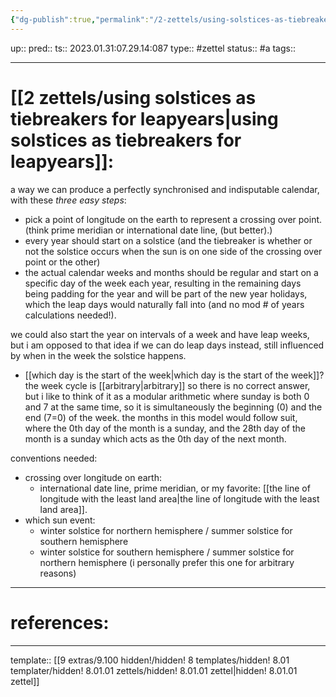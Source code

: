 ```yaml
---
{"dg-publish":true,"permalink":"/2-zettels/using-solstices-as-tiebreakers-for-leapyears/"}
---
```


up:: 
pred:: 
ts:: 2023.01.31:07.29.14:087
type:: #zettel
status:: #a
tags:: 

____
# [[2 zettels/using solstices as tiebreakers for leapyears\|using solstices as tiebreakers for leapyears]]:

a way we can produce a perfectly synchronised and indisputable calendar, with these *three easy steps*:
- pick a point of longitude on the earth to represent a crossing over point. (think prime meridian or international date line, (but better).)
- every year should start on a solstice (and the tiebreaker is whether or not the solstice occurs when the sun is on one side of the crossing over point or the other)
- the actual calendar weeks and months should be regular and start on a specific day of the week each year, resulting in the remaining days being padding for the year and will be part of the new year holidays, which the leap days would naturally fall into (and no mod \# of years calculations needed!).

we could also start the year on intervals of a week and have leap weeks, but i am opposed to that idea if we can do leap days instead, still influenced by when in the week the solstice happens.
- [[which day is the start of the week\|which day is the start of the week]]? the week cycle is [[arbitrary\|arbitrary]] so there is no correct answer, but i like to think of it as a modular arithmetic where sunday is both 0 and 7 at the same time, so it is simultaneously the beginning (0) and the end (7=0) of the week. the months in this model would follow suit, where the 0th day of the month is a sunday, and the 28th day of the month is a sunday which acts as the 0th day of the next month.

conventions needed:
- crossing over longitude on earth:
	- international date line, prime meridian, or my favorite: [[the line of longitude with the least land area\|the line of longitude with the least land area]].
- which sun event:
	- winter solstice for northern hemisphere / summer solstice for southern hemisphere
	- winter solstice for southern hemisphere / summer solstice for northern hemisphere (i personally prefer this one for arbitrary reasons)



____
# references:

____
template:: [[9 extras/9.100 hidden!/hidden! 8 templates/hidden! 8.01 templater/hidden! 8.01.01 zettels/hidden! 8.01.01 zettel\|hidden! 8.01.01 zettel]]

